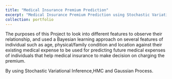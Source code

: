 ```yaml
---
title: "Medical Insurance Premium Prediction"
excerpt: "Medical Insurance Premium Prediction using Stochastic Variational Inference and by using probalistic programming langauge Pyro<br/><img src='2.png' >"
collection: portfolio
---
```


The purposes of this Project to look into different features to observe their relationship, and used a Bayesian learning approach on several features of individual such as age, physical/family condition and location against their existing medical expense to be used for predicting future medical expenses of individuals that help medical insurance to make decision on charging the premium.

By using Stochastic Variational Inference,HMC and Gaussian Process.
